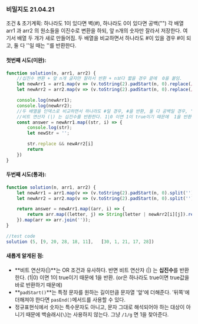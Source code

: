 ### 비밀지도 21.04.21
조건 & 초기계획:
하나라도 1이 있다면 벽(#), 하나라도 0이 있다면 공백("")
각 배열 arr1 과 arr2 의 원소들을 이진수로 변환을 하되, 앞 n개의 숫자만 잘라서 저장한다. 여기서 배열 두 개가 새로 만들어짐.
두 배열을 비교하면서 하나라도 #이 있을 경우 #이 되고, 둘 다 ''일 때는 ''를 반환한다.

#### 첫번째 시도(미완):
```js
function solution(n, arr1, arr2) {
    //십진수 변환 + 앞 n개 글자만 잘라서 반환 + n보다 짧을 경우 끝에  0을 붙임.
    let newArr1 = arr1.map(v => (v.toString(2).padStart(n, 0).replace(/1/g, '#').replace(/0/g, ' ').split('')));
    let newArr2 = arr2.map(v => (v.toString(2).padStart(n, 0).replace(/1/g, '#').replace(/0/g, ' ').split('')));

    console.log(newArr1);
    console.log(newArr2);
    //두 배열을 인덱스로 비교하면서 하나라도 #일 경우, #을 반환, 둘 다 공백일 경우, ''를 반환
    //비트 연산자 (|) 는 십진수를 반환한다. 1|0 이면 1이 true이기 때문에  1을 반환.
    const answer = newArr1.map((str, i) => {
        console.log(str);
        let newStr = '';

        str.replace && newArr2[i]
        return
    })
}
```

#### 두번째 시도(통과):
```js
function solution(n, arr1, arr2) {
    let newArr1 = arr1.map(v => (v.toString(2).padStart(n, 0).split('')));
    let newArr2 = arr2.map(v => (v.toString(2).padStart(n, 0).split('')));

    return answer = newArr1.map((arr, i) => {
        return arr.map((letter, j) => String(letter | newArr2[i][j]).replace(/1/g, '#').replace(/0/g, ' '));
    }).map(arr => arr.join(''));
}

//test code
solution (5, [9, 20, 28, 18, 11], 	[30, 1, 21, 17, 28])
```
#### 새롭게 알게된 점:
- **비트 연산자(|)**는 OR 조건과 유사하다. 반면 비트 연산자 (|) 는 **십진수**를 반환한다. (1|0) 이면 1이 true이기 때문에  1을 반환. (or은 하나라도 true이면 true값을 바로 반환하기 때문에)
- **`padStart()`**는 특정 문자를 원하는 길이만큼 문자열 '앞'에 더해준다. '뒤쪽'에 더해져야 한다면 `pasEnd()`메서드를 사용할 수 있다.
- 정규표현식에서 숫자는 특수문자도 아니고, 문자 그대로 해석되어야 하는 대상이 아니기 때문에 백슬래시(`\`)는 사용하지 않는다. 그냥 `/1/g` 면 1을 찾아준다.